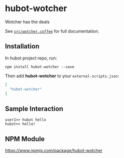 # hubot-wotcher

Wotcher has the deals

See [`src/wotcher.coffee`](src/wotcher.js) for full documentation.

## Installation

In hubot project repo, run:

`npm install hubot-wotcher --save`

Then add **hubot-wotcher** to your `external-scripts.json`:

```json
[
  "hubot-wotcher"
]
```

## Sample Interaction

```
user1>> hubot hello
hubot>> hello!
```

## NPM Module

https://www.npmjs.com/package/hubot-wotcher
